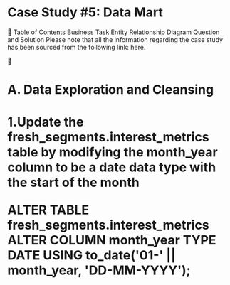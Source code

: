 <h1>Case Study #5: Data Mart</h1>
💼 Table of Contents
Business Task
Entity Relationship Diagram
Question and Solution
Please note that all the information regarding the case study has been sourced from the following link: here.

🧹<h1>A. Data Exploration and Cleansing<h1>
1.Update the fresh_segments.interest_metrics table by modifying the month_year column to be a date data type with the start of the month


ALTER TABLE fresh_segments.interest_metrics
ALTER COLUMN month_year TYPE DATE USING to_date('01-' || month_year, 'DD-MM-YYYY');


